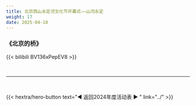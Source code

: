 ```yaml
---
title: 北京西山永定河文化节开幕式——山河永定
weight: 17
date: 2025-04-10
---
```


### 《北京的桥》

{{< bilibili BV136xPepEV8 >}}

<br>
<hr>
<br>

{{< hextra/hero-button text="◀ 返回2024年度活动表 ▶ " link="../" >}}
